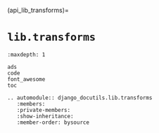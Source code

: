 (api_lib_transforms)=

# `lib.transforms`

```{toctree}
:maxdepth: 1

ads
code
font_awesome
toc
```

```{eval-rst}
.. automodule:: django_docutils.lib.transforms
   :members:
   :private-members:
   :show-inheritance:
   :member-order: bysource
```
